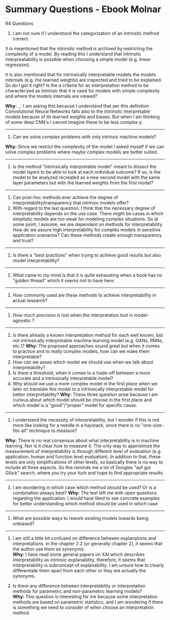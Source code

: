 # Summary Questions - Ebook Molnar

R4 Questions

1. I am not sure if I understood the categorization of an *Intrinstic* method correct. 

It is meantioned that the intrinstic method is archived by restricting the complexity of a model. By reading this I understand that intrinstic interpreatability is possible when choosing a simple model (e.g. linear regression). 

It is also mentioned that for intrinsically interpretable models the models internals (e.g. the learned weights) are inspected and tried to be explained. So do I got it right? Is the a criteria for an interpretation method to be characterized as *Intrinsic* that it is used for models with simple complexity and where the models internals are viewed?

**Why:** ...
I am asking this because I understand that per this definition Convolutional Neural Networks falls also to the *Intrinstic* interpretable models because of its learned weights and biases. But when I am thinking of some deep CNN's I cannot imagine these to be less complex.y.

***

1. Can we solve complex problems with only intrinsic machine models?

**Why:** Since we restrict the complexity of the model I asked myself if we can solve complex problems where maybe complex models are better suited.

***

1. Is the method "Intrinsically interpretable model" meant to dissect the model layers to be able to look at each individual outcome? If so, is the model to be analyzed recreated as a new second model with the same layer parameters but with the learned weights from the first model?

***

1. Can post-hoc methods ever achieve the degree of interpretability/transparency that intrinsic models offer?
1. With regard to the last question: I think that the necessary degree of interpretability depends on the use case. There might be cases in which simplistic models are too weak for modeling complex situations. So at some point, I assume, we are dependent on methods for interpretability. How do we assure high interpretability for complex models in sensitive application scenarios? Can these methods create enough transparency and trust?

***

1. Is there a "best practices" when trying to achieve good results but also model interpretability? 

***

1. What came to my mind is that it is quite exhausting when a book has no "golden thread" which it seems not to have here.

***

1. How commonly used are these methods to achieve interpretability in actual research?

***

1. How much precision is lost when the interpretation tool in model-agnostic ?

***

1. Is there already a known interpretation method for each well known, but not intrinsically interpretable machine learning model (e.g. GANs, RNNs, etc.)?
**Why:** The proposed approaches sound great but when it comes to practice and to really complex models, how can we make them interpretable?
1. How can we asses which model we should use when we talk about interpretability?
1. Is there a threshold, when it comes to a trade-off between a more accurate and a intrinsically interpretable model?
1. Why should we use a more complex model in the first place when we later on translate this model to a intrinsically interpretable model for better interpretabllity?
**Why:** These three question arise because I am curious about which model should be choose in the first place and which model is a  "good"/"proper" model for specific cases.

***

1. I understand the necessity of interpretability, but I wonder if this is not more like looking for a needle in a haystack, since there is no "one-size-fits-all" technique to measure?


**Why:** There is no real consensus about what interpretability is in machine learning. Nor is it clear how to measure it. The only way to appriximize the measurement of interpretability is through different level of evaluation (e.g. application, human and function level evaluation). In addition to that, these levels are only simplifications of other levels, so basically there is no way to include all three aspects. So this reminds me a lot of Googles "auf gut Glück" search, where you try your luck and hope to find appropriate results.

***

1. I am wondering in which case which method should be used? Or is a combination always best?
**Why:** The text left me with open questions regarding the application. I would have liked to see concrete examples for better understanding which method should be used in which case

***

1. What are possible ways to rework existing models towards being unbiased?

***

1. I am still a little bit confused on difference between explanations and interpretations. In the chapter 2.2 (or generally chapter 2), it seems that the author use them as synonyms. <br>**Why:** I have read some general papers on XAI which describes interpretability as intrinsic explanability, therefore, it seems that interpretability is subconcept of explanability. I am unsure how to clearly differentiate them apart from each other or they are actually the synonyms. 

1. Is there any difference between interpretability or interpretation methods for parametric and non-parametric learning models? <br>**Why:** This question is interesting for me because some interpretation methods are based on parametric statistics, and I am wondering if there is something we need to consider of when choose an interpretation method. 
